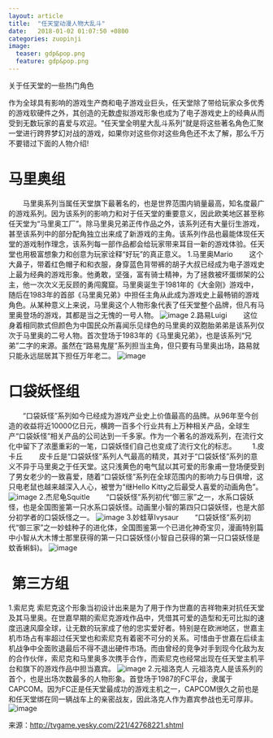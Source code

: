 ```yaml
---
layout: article
title:  "任天堂动漫人物大乱斗"
date:   2018-01-02 01:07:50 +0800
categories: zuopinji 
image:
  teaser: gdp&pop.png
  feature: gdp&pop.png
---
```

关于任天堂的一些热门角色


作为全球具有影响的游戏生产商和电子游戏业巨头，任天堂除了带给玩家众多优秀的游戏软硬件之外，其创造的无数虚拟游戏形象也成为了电子游戏史上的经典从而受到无数玩家的喜爱与欢迎。“任天堂全明星大乱斗系列”就是将这些著名角色汇聚一堂进行跨界梦幻对战的游戏，如果你对这些你对这些角色还不太了解，那么千万不要错过下面的人物介绍!

#  马里奥组
　　马里奥系列当属任天堂旗下最著名的，也是世界范围内销量最高，知名度最广的游戏系列。因为该系列的影响力和对于任天堂的重要意义，因此欧美地区甚至称任天堂为“马里奥工厂”。除马里奥兄弟正传作品之外，该系列还有大量衍生游戏，甚至该系列中的部分配角独立出来成了新游戏的主角。该系列作品也最能体现任天堂的游戏制作理念，该系列每一部作品都会给玩家带来耳目一新的游戏体验。任天堂也用极富想象力和创意为玩家诠释“好玩”的真正意义。
   1.马里奥Mario
　　这个大鼻子，带着红色帽子和和衣服，身穿蓝色背带裤的胡子大叔已经成为电子游戏史上最为经典的游戏形象。他勇敢，坚强，富有骑士精神，为了拯救被坏蛋绑架的公主，他一次次义无反顾的勇闯魔窟。马里奥诞生于1981年的《大金刚》游戏中，随后在1983年的首部《马里奥兄弟》中担任主角从此成为游戏史上最畅销的游戏角色。从某种意义上来说，马里奥这个人物形象代表了任天堂整个品牌，但凡有马里奥登场的游戏，其都是当之无愧的一号人物。
![image](https://raw.githubusercontent.com/arstome/arstome.github.io/master/images/one.jpg)
   2.路易Luigi
　　这位身着相同款式但颜色为中国民众所喜闻乐见绿色的马里奥的双胞胎弟弟是该系列仅次于马里奥的二号人物。首次登场于1983年的《马里奥兄弟》，也是该系列“兄弟”二字的来源。虽然在“路易鬼屋”系列担当主角，但只要有马里奥出场，路易就只能永远屈居其下担任万年老二。
![image](https://raw.githubusercontent.com/arstome/arstome.github.io/master/public/three.jpg)
 
 #  口袋妖怪组
　　“口袋妖怪”系列如今已经成为游戏产业史上价值最高的品牌。从96年至今创造的收益将近10000亿日元，横跨一百多个行业共有上万种相关产品，全球生产“口袋妖怪”相关产品的公司达到一千多家。作为一个著名的游戏系列，在流行文化中留下了浓墨重彩的一笔，口袋妖怪们自己也变成了流行文化的标志。
　　1.皮卡丘
　　皮卡丘是“口袋妖怪”系列人气最高的精灵，其对于“口袋妖怪”系列的意义不异于马里奥之于任天堂。这只浅黄色的电气鼠以其可爱的形象甫一登场便受到了男女老少的一致喜爱，随着“口袋妖怪”系列在全球范围内的影响力与日俱增，这只电老鼠也越来越深入人心，被誉为“继Hello Kitty之后最受人喜爱的动画角色”。
![image](https://raw.githubusercontent.com/arstome/arstome.github.io/master/public/four.jpg)
   2.杰尼龟Squitle
　　“口袋妖怪”系列初代“御三家”之一，水系口袋妖怪，也是全国图鉴第一只水系口袋妖怪。动画里小智的第四只口袋妖怪，也是大部分初学者的口袋妖怪之一。
![image](https://raw.githubusercontent.com/arstome/arstome.github.io/master/public/five.jpg)
   3.妙蛙草Ivysaur
　　“口袋妖怪”系列初代“御三家”之一妙蛙种子的进化体，全国图鉴第一个已进化神奇宝贝，漫画特别篇中小智从大木博士那里获得的第一只口袋妖怪(小智自己获得的第一只口袋妖怪是蚊香蝌蚪)。
![image](https://raw.githubusercontent.com/arstome/arstome.github.io/master/public/six.jpg)

#  第三方组
  1.索尼克
  索尼克这个形象当初设计出来是为了用于作为世嘉的吉祥物来对抗任天堂及其马里奥。在世嘉早期的索尼克游戏作品中，凭借其可爱的造型和无可比拟的速度迅速风靡全球，让无数的玩家成了他的忠实爱好者。特别是在欧洲地区，世嘉主机市场占有率超过任天堂也和索尼克有着密不可分的关系。可惜由于世嘉在后续主机战争中全面败退最后不得不退出硬件市场。而由曾经的竞争对手到现今化敌为友的合作伙伴，索尼克和马里奥多次携手合作，而索尼克也经常出现在任天堂主机平台和旗下的游戏作品中担当嘉宾。
![image](https://raw.githubusercontent.com/arstome/arstome.github.io/master/public/seven.jpg)
 2.元祖洛克人
  元祖洛克人是该系列的首个，也是出场次数最多的人物形象。首登场于1987的FC平台，隶属于CAPCOM。因为FC正是任天堂最成功的游戏主机之一，CAPCOM很久之前也是和任天堂绑在同一辆战车上的亲密战友，因此洛克人作为嘉宾参战也无可厚非。
![image](https://raw.githubusercontent.com/arstome/arstome.github.io/master/public/eight.jpg)

来源：http://tvgame.yesky.com/221/42768221.shtml
